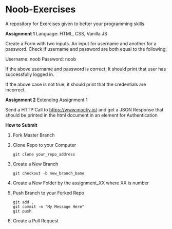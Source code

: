 # Noob-Exercises
A repository for Exercises given to better your programming skills

**Assignment 1**
Language: HTML, CSS, Vanilla JS

Create a Form with two inputs. An input for username and another for a password. Check if username and password are both equal to the following;

Username: noob
Password: noob

If the above username and password is correct, It should print that user has successfully logged in.

If the above case is not true, it should print that the credentials are incorrect. 

**Assignment 2** Extending Assignment 1

Send a HTTP Call to https://www.mocky.io/ and get a JSON Response that should be printed in the html document in an element for Authentication

**How to Submit**

1. Fork Master Branch

2. Clone Repo to your Computer

   ```
   git clone your_repo_address
   ```

3. Create a New Branch

   ```
   git checkout -b new_branch_bame
   ```

4. Create a New Folder by the assignment_XX where XX is number

5. Push Branch to your Forked Repo

   ```
   git add .
   git commit -m "My Message Here"
   git push
   ```

6. Create a Pull Request
